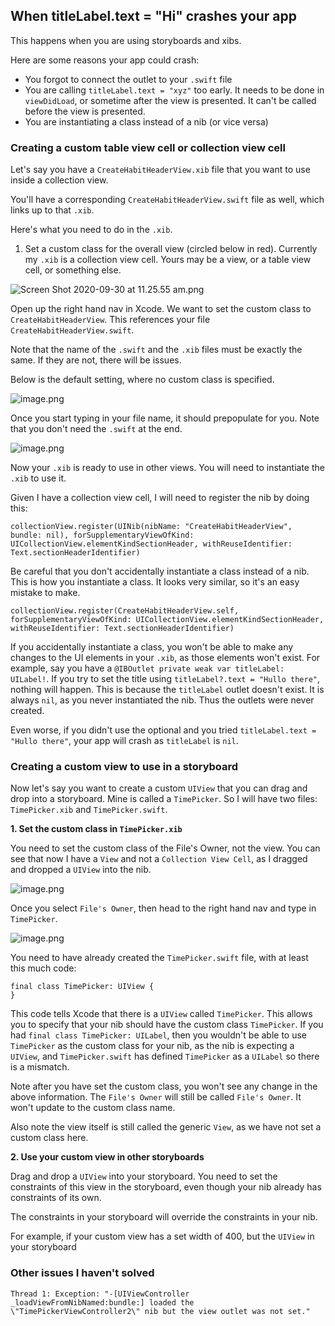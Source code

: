 ## When titleLabel.text = "Hi" crashes your app

This happens when you are using storyboards and xibs.

Here are some reasons your app could crash:
* You forgot to connect the outlet to your `.swift` file
* You are calling `titleLabel.text = "xyz"` too early. It needs to be done in `viewDidLoad`, or sometime after the view is presented. It can't be called before the view is presented.
* You are instantiating a class instead of a nib (or vice versa)

### Creating a custom table view cell or collection view cell

Let's say you have a `CreateHabitHeaderView.xib` file that you want to use inside a collection view.

You'll have a corresponding `CreateHabitHeaderView.swift` file as well, which links up to that `.xib`.

Here's what you need to do in the `.xib`.
1. Set a custom class for the overall view (circled below in red). Currently my `.xib` is a collection view cell. Yours may be a view, or a table view cell, or something else. 


![Screen Shot 2020-09-30 at 11.25.55 am.png](https://cdn.hashnode.com/res/hashnode/image/upload/v1601429775672/1cnWgeJe9.png)

Open up the right hand nav in  Xcode. We want to set the custom class to `CreateHabitHeaderView`. This references your file `CreateHabitHeaderView.swift`.

Note that the name of the `.swift` and the `.xib` files must be exactly the same. If they are not, there will be issues.

Below is the default setting, where no custom class is specified.

![image.png](https://cdn.hashnode.com/res/hashnode/image/upload/v1601429263424/PdVYI36hD.png)

Once you start typing in your file name, it should prepopulate for you. Note that you don't need the `.swift` at the end.

![image.png](https://cdn.hashnode.com/res/hashnode/image/upload/v1601429361437/Smbrm6UD7.png)

Now your `.xib` is ready to use in other views. You will need to instantiate the `.xib` to use it. 

Given I have a collection view cell, I will need to register the nib by doing this:
```
collectionView.register(UINib(nibName: "CreateHabitHeaderView", bundle: nil), forSupplementaryViewOfKind: UICollectionView.elementKindSectionHeader, withReuseIdentifier: Text.sectionHeaderIdentifier)
```

Be careful that you don't accidentally instantiate a class instead of a nib. This is how you instantiate a class. It looks very similar, so it's an easy mistake to make.

```
collectionView.register(CreateHabitHeaderView.self, forSupplementaryViewOfKind: UICollectionView.elementKindSectionHeader, withReuseIdentifier: Text.sectionHeaderIdentifier)
```
 
If you accidentally instantiate a class, you won't be able to make any changes to the UI elements in your `.xib`, as those elements won't exist. For example, say you have a `@IBOutlet private weak var titleLabel: UILabel!`. If you try to set the title using `titleLabel?.text = "Hullo there"`, nothing will happen. This is because the `titleLabel` outlet doesn't exist. It is always `nil`, as you never instantiated the nib. Thus the outlets were never created.

Even worse, if you didn't use the optional and you tried `titleLabel.text = "Hullo there"`, your app will crash as `titleLabel` is `nil`.

### Creating a custom view to use in a storyboard

Now let's say you want to create a custom `UIView` that you can drag and drop into a storyboard. Mine is called a `TimePicker`. So I will have two files: `TimePicker.xib` and `TimePicker.swift`.

**1. Set the custom class in `TimePicker.xib`**

You need to set the custom class of the File's Owner, not the view. You can see that now I have a `View` and not a `Collection View Cell`, as I dragged and dropped a `UIView` into the nib.

![image.png](https://cdn.hashnode.com/res/hashnode/image/upload/v1601430595203/2QHhDOjsT.png)

Once you select `File's Owner`, then head to the right hand nav and type in `TimePicker`. 


![image.png](https://cdn.hashnode.com/res/hashnode/image/upload/v1601431071931/G5AokjGcL.png)

You need to have already created the `TimePicker.swift` file, with at least this much code:

```
final class TimePicker: UIView {
}
```

This code tells Xcode that there is a `UIView` called `TimePicker`. This allows you to specify that your nib should have the custom class `TimePicker`. If you had `final class TimePicker: UILabel`, then you wouldn't be able to use `TimePicker` as the custom class for your nib, as the nib is expecting a `UIView`, and `TimePicker.swift` has defined `TimePicker` as a `UILabel` so there is a mismatch.

Note after you have set the custom class, you won't see any change in the above information. The `File's Owner` will still be called `File's Owner`. It won't update to the custom class name.

Also note the view itself is still called the generic `View`, as we have not set a custom class here.

**2. Use your custom view in other storyboards**

Drag and drop a `UIView` into your storyboard.
You need to set the constraints of this view in the storyboard, even though your nib already has constraints of its own.

The constraints in your storyboard will override the constraints in your nib.

For example, if your custom view has a set width of 400, but the `UIView` in your storyboard 

### Other issues I haven't solved

`Thread 1: Exception: "-[UIViewController _loadViewFromNibNamed:bundle:] loaded the \"TimePickerViewController2\" nib but the view outlet was not set."`

